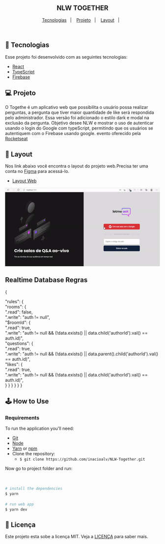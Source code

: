 <h2 align="center">
  NLW TOGETHER
</h2>


<p align="center">
  <a href="#-tecnologias">Tecnologias</a>&nbsp;&nbsp;&nbsp;|&nbsp;&nbsp;&nbsp;
  <a href="#-projeto">Projeto</a>&nbsp;&nbsp;&nbsp;|&nbsp;&nbsp;&nbsp;
  <a href="#-layout">Layout</a>&nbsp;&nbsp;&nbsp;|&nbsp;&nbsp;&nbsp;
</p>


<br>


## 🚀 Tecnologias

Esse projeto foi desenvolvido com as seguintes tecnologias:

- [React](https://reactjs.org)
- [TypeScript](https://www.typescriptlang.org/)
- [Firebase](https://firebase.google.com/?hl=pt-br)

## 💻 Projeto

O Togethe é um aplicativo web que possibilita o usuário possa realizar perguntas,
a pergunta que tiver maior quantidade de like será respondida pelo administrador.
Essa versão foi adicionado o estilo dark e modal na exclusão da pergunta.
Objetivo desee NLW e mostrar o uso de autenticar usando o login do Google com typeScript,
permitindo que os usuários se autentiquem com o Firebase usando google. 
evento oferecido pela [Rocketseat](https://rocketseat.com.br/)


## 🔖 Layout

Nos link abaixo você encontra o layout do projeto web.Precisa ter uma conta no [Figma](http://figma.com/) para acessá-lo.

- [Layout Web](https://www.figma.com/file/L60qDkdlmKREGWuk4sxYmR/Letmeask-(Copy))


<img alt="Logo do projeto" src="/letmeask/public/img/letmeask.gif" />


## Realtime Database Regras

{
 
 "rules": {<br/>
    "rooms": {<br/>
      ".read": false,<br/>
      ".write": "auth != null",<br/>
      "$roomId": {<br/>
        ".read": true,<br/>
        ".write": "auth != null && (!data.exists() || data.child('authorId').val() == auth.id)",<br/>
        "questions": {<br/>
          ".read": true,<br/>
          ".write": "auth != null && (!data.exists() || data.parent().child('authorId').val() == auth.id)",<br/>
          "likes": {<br/>
            ".read": true,<br/>
            ".write": "auth != null && (!data.exists() || data.child('authorId').val() == auth.id)",  <br/>
          }
        }
      }
    }
  }
}



## :joystick: How to Use

### Requirements

To run the application you'll need:
* [Git](https://git-scm.com)
* [Node](https://nodejs.org/)
* [Yarn](https://yarnpkg.com/) or [npm](https://www.npmjs.com/)
* Clone the repository:
  * ```$ git clone https://github.com/inacioalv/NLW-Together.git ```


Now go to project folder and run:


```bash


# install the dependencies
$ yarn

# run web app
$ yarn dev
```




## 📝 Licença

Este projeto esta sobe a licença MIT. Veja a [LICENÇA](https://opensource.org/licenses/MIT) para saber mais.


